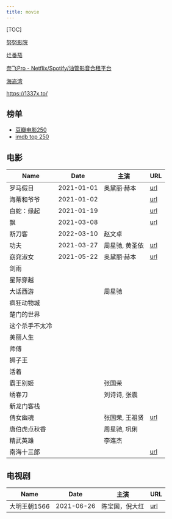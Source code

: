 ```yaml
---
title: movie
---
```


[TOC]

[努努影院](https://www.nunuyy10.top/)

[烂番茄](https://www.rottentomatoes.com/)

[奈飞Pro - Netflix/Spotify/油管影音合租平台](https://naifei.pro/m/)

[海盗湾](https://thepiratebay10.org/)

https://1337x.to/

## 榜单

- [豆瓣电影250](https://movie.douban.com/top250)
- [imdb top 250](https://www.imdb.com/chart/top/)

## 电影

| Name           | Date       | 主演           | URL                                                         |
| -------------- | ---------- | -------------- | ----------------------------------------------------------- |
| 罗马假日       | 2021-01-01 | 奥黛丽·赫本    | [url](https://www.bilibili.com/bangumi/play/ss27504?t=5731) |
| 海蒂和爷爷     | 2021-01-02 |                | [url](https://www.bilibili.com/bangumi/play/ss26976)        |
| 白蛇：缘起     | 2021-01-19 |                | [url](https://www.bilibili.com/bangumi/play/ss26652/)       |
| 飘             | 2021-03-08 |                | [url](https://www.bilibili.com/bangumi/play/ss31886)        |
| 断刀客         | 2022-03-10 | 赵文卓         |                                                             |
| 功夫           | 2021-03-27 | 周星驰, 黄圣依 | [url](https://www.bilibili.com/bangumi/play/ep313572)       |
| 窈窕淑女       | 2021-05-22 | 奥黛丽·赫本    | [url](https://www.bilibili.com/bangumi/play/ep402990)       |
| 剑雨           |            |                |                                                             |
| 星际穿越       |            |                |                                                             |
| 大话西游       |            | 周星驰         |                                                             |
| 疯狂动物城     |            |                |                                                             |
| 楚门的世界     |            |                |                                                             |
| 这个杀手不太冷 |            |                |                                                             |
| 美丽人生       |            |                |                                                             |
| 师傅           |            |                |                                                             |
| 狮子王         |            |                |                                                             |
| 活着           |            |                |                                                             |
| 霸王别姬       |            | 张国荣         |                                                             |
| 绣春刀         |            | 刘诗诗, 张震   |                                                             |
| 新龙门客栈     |            |                |                                                             |
| 倩女幽魂       |            | 张国荣, 王祖贤 | [url](https://www.bilibili.com/bangumi/play/ss27823/)       |
| 唐伯虎点秋香   |            | 周星驰, 巩俐   |                                                             |
| 精武英雄       |            | 李连杰         |                                                             |
| 南海十三郎     |            |                | [url](https://www.bilibili.com/bangumi/play/ss34361)        |

## 电视剧

| Name         | Date       | 主演           | URL                                              |
| ------------ | ---------- | -------------- | ------------------------------------------------ |
| 大明王朝1566 | 2021-06-26 | 陈宝国，倪大红 | [url](https://movie.douban.com/subject/2210001/) |